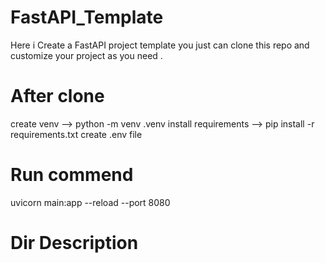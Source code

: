 # FastAPI_Template
Here i Create a FastAPI project template you just can clone this repo and customize your project as you need .

# After clone
  create venv --> python -m venv .venv
  install requirements --> pip install -r requirements.txt
  create .env file

# Run commend
  uvicorn main:app --reload --port 8080

# Dir Description
  
